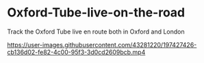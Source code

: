 # Oxford-Tube-live-on-the-road
Track the Oxford Tube live en route both in Oxford and London



https://user-images.githubusercontent.com/43281220/197427426-cb136d02-fe82-4c00-95f3-3d0cd2609bcb.mp4

